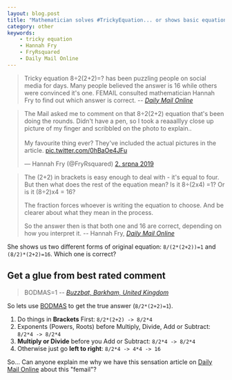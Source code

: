 ```yaml
---
layout: blog.post
title: "Mathematician solves #TrickyEquation... or shows basic equation our lack of knowledge?"
category: other
keywords:
    - tricky equation
    - Hannah Fry
    - FryRsquared
    - Daily Mail Online
---
```


> Tricky equation 8÷2(2+2)=? has been puzzling people on social media for days.
> Many people believed the answer is 16 while others were convinced it's one.
> FEMAIL consulted mathematician Hannah Fry to find out which answer is correct.
>  -- *[Daily Mail Online]*

<blockquote class="twitter-tweet" data-lang="cs">
    <p lang="en" dir="ltr">
        The Mail asked me to comment on that 8÷2(2+2) equation that&#39;s been doing the rounds.
        Didn't have a pen, so I took a reaaalllyy close up picture of my finger and scribbled on the photo to explain..
        <br><br>
        My favourite thing ever?
        They've included the actual pictures in the article.
        <a href="https://t.co/0hBaOe4JFu">pic.twitter.com/0hBaOe4JFu</a>
    </p>
    &mdash; Hannah Fry (@FryRsquared)
    <a href="https://twitter.com/FryRsquared/status/1157221651186180096?ref_src=twsrc%5Etfw">2. srpna 2019</a>
</blockquote>
<script async src="https://platform.twitter.com/widgets.js" charset="utf-8"></script>

> The (2+2) in brackets is easy enough to deal with - it's equal to four.
> But then what does the rest of the equation mean?
> Is it 8÷(2x4) =1?
> Or is it (8÷2)x4 = 16?
>
> The fraction forces whoever is writing the equation to choose.
> And be clearer about what they mean in the process.
>
> So the answer then is that both one and 16 are correct, depending on how you interpret it.
>  -- Hannah Fry, *[Daily Mail Online]*

She shows us two different forms of original equation: `8/(2*(2+2))=1` and `(8/2)*(2+2)=16`.
Which one is correct?

## Get a glue from best rated comment

> BODMAS=1
>  -- *[Buzzbat, Barkham, United Kingdom]*

So lets use [BODMAS] to get the true answer (`8/2*(2+2)=1`).

1. Do things in **Brackets** First: `8/2*(2+2) -> 8/2*4`
2. Exponents (Powers, Roots) before Multiply, Divide, Add or Subtract: `8/2*4 -> 8/2*4`
3. **Multiply or Divide** before you Add or Subtract: `8/2*4 -> 8/2*4`
4. Otherwise just go **left to right**: `8/2*4 -> 4*4 -> 16`

So... Can anyone explain me why we have this sensation article on [Daily Mail Online] about this "femail"?

[Daily Mail Online]:https://www.dailymail.co.uk/femail/article-7311141/Mathematician-Hannah-Fry-solves-equation-thats-baffling-internet-days.html
[Buzzbat, Barkham, United Kingdom]:https://www.dailymail.co.uk/reader-comments/p/comment/link/448100251
[BODMAS]:https://www.mathsisfun.com/operation-order-bodmas.html
